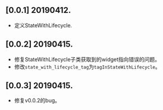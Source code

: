 ## [0.0.1] 20190412.

* 定义StateWithLifecycle.

## [0.0.2] 20190415.

* 修复StateWithLifecycle子类获取到的widget指向错误的问题。
* 修改`state_with_lifecycle_tag`为`tagInStateWithLifecycle`。

## [0.0.3] 20190415.

* 修复v0.0.2的bug。
